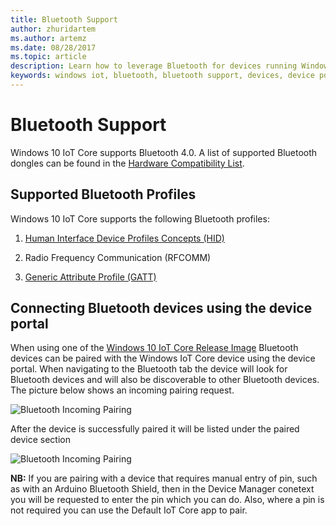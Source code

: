 ```yaml
---
title: Bluetooth Support
author: zhuridartem
ms.author: artemz
ms.date: 08/28/2017
ms.topic: article
description: Learn how to leverage Bluetooth for devices running Windows 10 IoT Core.
keywords: windows iot, bluetooth, bluetooth support, devices, device portal
---
```


# Bluetooth Support
Windows 10 IoT Core supports Bluetooth 4.0. A list of supported Bluetooth dongles can be found in the [Hardware Compatibility List](../learn-about-hardware/HardwareCompatList.md).

## Supported Bluetooth Profiles
Windows 10 IoT Core supports the following Bluetooth profiles:

1.  [Human Interface Device Profiles Concepts (HID)](https://docs.microsoft.com/en-us/windows-hardware/drivers/hid/introduction-to-hid-concepts)

2.  Radio Frequency Communication (RFCOMM)

3. [Generic Attribute Profile (GATT)](https://www.bluetooth.com/specifications/gatt/generic-attributes-overview)

## Connecting Bluetooth devices using the device portal
When using one of the [Windows 10 IoT Core Release Image](https://developer.microsoft.com/en-us/windows/iot/downloads) Bluetooth devices can be paired with the Windows IoT Core device using the device portal. When navigating to the Bluetooth tab the device will look for Bluetooth devices and will also be discoverable to other Bluetooth devices. The picture below shows an incoming pairing request. 

![Bluetooth Incoming Pairing](../media/Bluetooth/Portal_BT_2.png)

After the device is successfully paired it will be listed under the paired device section 

![Bluetooth Incoming Pairing](../media/Bluetooth/Portal_BT_3.png)

**NB:** If you are pairing with a device that requires manual entry of pin, such as with an Arduino Bluetooth Shield, then in the Device Manager conetext you will be requested to enter the pin which you can do. Also, where a pin is not required you can use the Default IoT Core app to pair.
